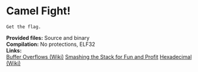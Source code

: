 # Camel Fight!

    Get the flag.  

**Provided files:** Source and binary  
**Compilation:** No protections, ELF32  
**Links:**  
[Buffer Overflows (Wiki)](http://en.wikipedia.org/wiki/Buffer_overflow)
[Smashing the Stack for Fun and Profit](http://insecure.org/stf/smashstack.html)
[Hexadecimal (Wiki)](http://en.wikipedia.org/wiki/Hexadecimal)


